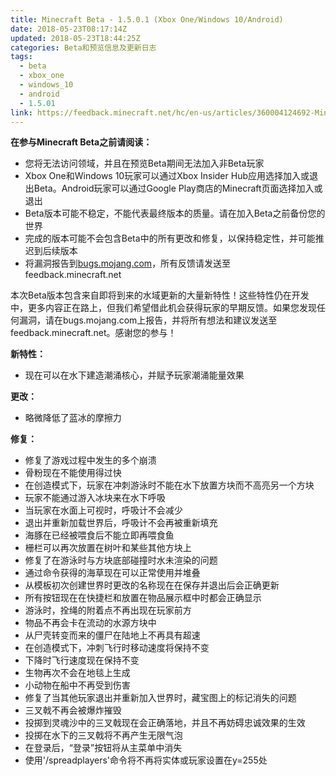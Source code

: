 ```yaml
---
title: Minecraft Beta - 1.5.0.1 (Xbox One/Windows 10/Android)
date: 2018-05-23T08:17:14Z
updated: 2018-05-23T18:44:25Z
categories: Beta和预览信息及更新日志
tags:
  - beta
  - xbox_one
  - windows_10
  - android
  - 1.5.01
link: https://feedback.minecraft.net/hc/en-us/articles/360004124692-Minecraft-Beta-1-5-0-1-Xbox-One-Windows-10-Android
---
```


**在参与Minecraft Beta之前请阅读：**

- 您将无法访问领域，并且在预览Beta期间无法加入非Beta玩家
- Xbox One和Windows 10玩家可以通过Xbox Insider Hub应用选择加入或退出Beta。Android玩家可以通过Google Play商店的Minecraft页面选择加入或退出
- Beta版本可能不稳定，不能代表最终版本的质量。请在加入Beta之前备份您的世界
- 完成的版本可能不会包含Beta中的所有更改和修复，以保持稳定性，并可能推迟到后续版本
- 将漏洞报告到[bugs.mojang.com](https://feedback.minecraft.net/hc/en-us/articles/bugs.mojang.com)，所有反馈请发送至feedback.minecraft.net

本次Beta版本包含来自即将到来的水域更新的大量新特性！这些特性仍在开发中，更多内容正在路上，但我们希望借此机会获得玩家的早期反馈。如果您发现任何漏洞，请在bugs.mojang.com上报告，并将所有想法和建议发送至feedback.minecraft.net。感谢您的参与！

**新特性：**

- 现在可以在水下建造潮涌核心，并赋予玩家潮涌能量效果

**更改：**

- 略微降低了蓝冰的摩擦力

**修复：**

- 修复了游戏过程中发生的多个崩溃
- 骨粉现在不能使用得过快
- 在创造模式下，玩家在冲刺游泳时不能在水下放置方块而不高亮另一个方块
- 玩家不能通过游入冰块来在水下呼吸
- 当玩家在水面上可视时，呼吸计不会减少
- 退出并重新加载世界后，呼吸计不会再被重新填充
- 海豚在已经被喂食后不能立即再喂食鱼
- 栅栏可以再次放置在树叶和某些其他方块上
- 修复了在游泳时与方块底部碰撞时水未渲染的问题
- 通过命令获得的海草现在可以正常使用并堆叠
- 从模板初次创建世界时更改的名称现在在保存并退出后会正确更新
- 所有按钮现在在快捷栏和放置在物品展示框中时都会正确显示
- 游泳时，拴绳的附着点不再出现在玩家前方
- 物品不再会卡在流动的水源方块中
- 从尸壳转变而来的僵尸在陆地上不再具有超速
- 在创造模式下，冲刺飞行时移动速度将保持不变
- 下降时飞行速度现在保持不变
- 生物再次不会在地毯上生成
- 小动物在船中不再受到伤害
- 修复了当其他玩家退出并重新加入世界时，藏宝图上的标记消失的问题
- 三叉戟不再会被爆炸摧毁
- 投掷到灵魂沙中的三叉戟现在会正确落地，并且不再妨碍忠诚效果的生效
- 投掷在水下的三叉戟将不再产生无限气泡
- 在登录后，“登录”按钮将从主菜单中消失
- 使用'/spreadplayers'命令将不再将实体或玩家设置在y=255处